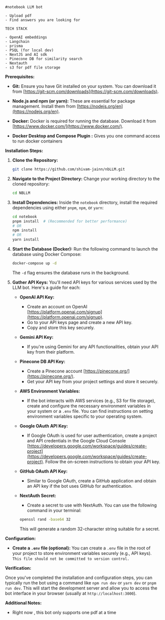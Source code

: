     #notebook LLM bot

    - Upload pdf
    - Find answers you are looking for

    TECH STACK

    - OpenAI embeddings
    - Langchain
    - prisma 
    - PSQL (for local dev)
    - NextJS and AI sdk
    - Pinecone DB for similarity search
    - Nextauth
    - s3 for pdf file storage 


**Prerequisites:**

* **Git:** Ensure you have Git installed on your system. You can download it from [https://git-scm.com/downloads](https://git-scm.com/downloads).
* **Node.js and npm (or yarn):** These are essential for package management. Install them from [https://nodejs.org/en](https://nodejs.org/en).
* **Docker:** Docker is required for running the database. Download it from [https://www.docker.com/](https://www.docker.com/).

* **Docker Desktop and Compose Plugin :** Gives you one command access to run docker containers  

**Installation Steps:**

1. **Clone the Repository:**

   ```bash
   git clone https://github.com/shivam-jainn/nbLLM.git
   ```


2. **Navigate to the Project Directory:**
   Change your working directory to the cloned repository:

   ```bash
   cd NBLLM
   ```

3. **Install Dependencies:**
   Inside the `notebook` directory, install the required dependencies using either `pnpm`, `npm`, or `yarn`:

   ```bash
   cd notebook
   pnpm install  # (Recommended for better performance)
   # OR
   npm install
   # OR
   yarn install
   ```

4. **Start the Database (Docker):**
   Run the following command to launch the database using Docker Compose:

   ```bash
   docker-compose up -d
   ```

   The `-d` flag ensures the database runs in the background.

5. **Gather API Keys:**
   You'll need API keys for various services used by the LLM bot. Here's a guide for each:

   - **OpenAI API Key:**
     - Create an account on OpenAI [https://platform.openai.com/signup](https://platform.openai.com/signup).
     - Go to your API keys page and create a new API key.
     - Copy and store this key securely.

   - **Gemini API Key:**
     - If you're using Gemini for any API functionalities, obtain your API key from their platform.

   - **Pinecone DB API Key:**
     - Create a Pinecone account [https://pinecone.org/](https://pinecone.org/).
     - Get your API key from your project settings and store it securely.

   - **AWS Environment Variables:**
     - If the bot interacts with AWS services (e.g., S3 for file storage), create and configure the necessary environment variables in your system or a `.env` file. You can find instructions on setting environment variables specific to your operating system.

   - **Google OAuth API Key:**
     - If Google OAuth is used for user authentication, create a project and API credentials in the Google Cloud Console [https://developers.google.com/workspace/guides/create-project](https://developers.google.com/workspace/guides/create-project). Follow the on-screen instructions to obtain your API key.

   - **GitHub OAuth API Key:**
     - Similar to Google OAuth, create a GitHub application and obtain an API key if the bot uses GitHub for authentication.

   - **NextAuth Secret:**
     - Create a secret to use with NextAuth. You can use the following command in your terminal:

     ```bash
     openssl rand -base64 32
     ```

     This will generate a random 32-character string suitable for a secret.

**Configuration:**

- **Create a `.env` file (optional):**
  You can create a `.env` file in the root of your project to store environment variables securely (e.g., API keys). `This file should not be committed to version control.`

**Verification:**

Once you've completed the installation and configuration steps, you can typically run the bot using a command like `npm run dev` or `yarn dev` or `pnpm run dev`. This will start the development server and allow you to access the bot interface in your browser (usually at `http://localhost:3000`).

**Additional Notes:**

- Right now , this bot only supports one pdf at a time
